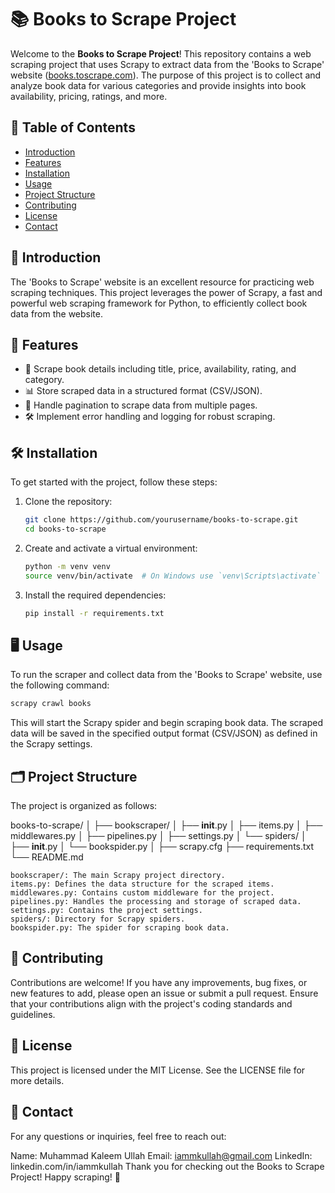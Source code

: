 # 📚 Books to Scrape Project

Welcome to the **Books to Scrape Project**! This repository contains a web scraping project that uses Scrapy to extract data from the 'Books to Scrape' website ([books.toscrape.com](https://books.toscrape.com/)). The purpose of this project is to collect and analyze book data for various categories and provide insights into book availability, pricing, ratings, and more.

## 📖 Table of Contents

- [Introduction](#introduction)
- [Features](#features)
- [Installation](#installation)
- [Usage](#usage)
- [Project Structure](#project-structure)
- [Contributing](#contributing)
- [License](#license)
- [Contact](#contact)

## 🌟 Introduction

The 'Books to Scrape' website is an excellent resource for practicing web scraping techniques. This project leverages the power of Scrapy, a fast and powerful web scraping framework for Python, to efficiently collect book data from the website.

## 🚀 Features

- 📝 Scrape book details including title, price, availability, rating, and category.
- 📊 Store scraped data in a structured format (CSV/JSON).
- 📜 Handle pagination to scrape data from multiple pages.
- 🛠️ Implement error handling and logging for robust scraping.

## 🛠️ Installation

To get started with the project, follow these steps:

1. Clone the repository:
    ```bash
    git clone https://github.com/yourusername/books-to-scrape.git
    cd books-to-scrape
    ```

2. Create and activate a virtual environment:
    ```bash
    python -m venv venv
    source venv/bin/activate  # On Windows use `venv\Scripts\activate`
    ```

3. Install the required dependencies:
    ```bash
    pip install -r requirements.txt
    ```

## 🖥️ Usage

To run the scraper and collect data from the 'Books to Scrape' website, use the following command:

```bash
scrapy crawl books
```

This will start the Scrapy spider and begin scraping book data. The scraped data will be saved in the specified output format (CSV/JSON) as defined in the Scrapy settings.

## 🗂️ Project Structure
The project is organized as follows:

books-to-scrape/
│
├── bookscraper/
│   ├── __init__.py
│   ├── items.py
│   ├── middlewares.py
│   ├── pipelines.py
│   ├── settings.py
│   └── spiders/
│       ├── __init__.py
│       └── bookspider.py
│
├── scrapy.cfg
├── requirements.txt
└── README.md

```
bookscraper/: The main Scrapy project directory.
items.py: Defines the data structure for the scraped items.
middlewares.py: Contains custom middleware for the project.
pipelines.py: Handles the processing and storage of scraped data.
settings.py: Contains the project settings.
spiders/: Directory for Scrapy spiders.
bookspider.py: The spider for scraping book data.
```
## 🤝 Contributing
Contributions are welcome! If you have any improvements, bug fixes, or new features to add, please open an issue or submit a pull request. Ensure that your contributions align with the project's coding standards and guidelines.

## 📜 License
This project is licensed under the MIT License. See the LICENSE file for more details.

## 📧 Contact
For any questions or inquiries, feel free to reach out:

Name: Muhammad Kaleem Ullah
Email: iammkullah@gmail.com
LinkedIn: linkedin.com/in/iammkullah
Thank you for checking out the Books to Scrape Project! Happy scraping! 🎉
